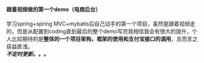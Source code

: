 #### 跟着视频做的第一个demo（电商后台）

学习spring+spring MVC+mybatis后自己动手的第一个项目，虽然是跟着视频走的，但是从配置到coding直到最后的整个demo写完我相信我会有很大的提升，个人比较期待的是**整体的一个项目架构，框架的使用和支付宝接口的调用**，总而言之获益匪浅。<br>
***不定时更新。。。***
